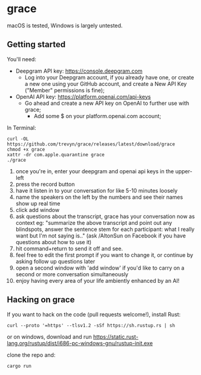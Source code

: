 # grace

macOS is tested, Windows is largely untested.

## Getting started

You'll need:

- Deepgram API key: https://console.deepgram.com
  - Log into your Deepgram account, if you already have one, or create a new one using your GitHub account, and create a New API Key ("Member" permissions is fine);
- OpenAI API key: https://platform.openai.com/api-keys
  - Go ahead and create a new API key on OpenAI to further use with grace;
    - Add some $ on your platform.openai.com account;

In Terminal:

```
curl -OL https://github.com/trevyn/grace/releases/latest/download/grace
chmod +x grace
xattr -dr com.apple.quarantine grace
./grace
```

1. once you're in, enter your deepgram and openai api keys in the upper-left
2. press the record button
3. have it listen in to your conversation for like 5-10 minutes loosely
4. name the speakers on the left by the numbers and see their names show up real time
5. click add window
6. ask questions about the transcript, grace has your conversation now as context eg: "summarize the above transcript and point out any blindspots, answer the sentence stem for each participant: what I really want but I'm not saying is.." (ask /AltonSun on Facebook if you have questions about how to use it)
7. hit command+return to send it off and see.
8. feel free to edit the first prompt if you want to change it, or continue by asking follow up questions later
9. open a second window with 'add window' if you'd like to carry on a second or more conversation simultaneously
10. enjoy having every area of your life ambiently enhanced by an AI!

## Hacking on grace

If you want to hack on the code (pull requests welcome!), install Rust:

```
curl --proto '=https' --tlsv1.2 -sSf https://sh.rustup.rs | sh
```

or on windows, download and run https://static.rust-lang.org/rustup/dist/i686-pc-windows-gnu/rustup-init.exe

clone the repo and:

```
cargo run
```
